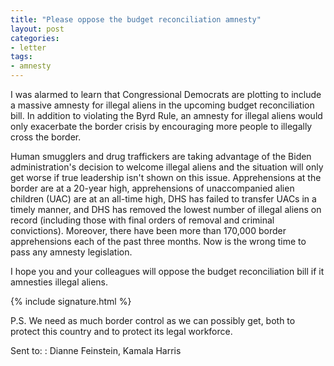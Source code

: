 ```yaml
---
title: "Please oppose the budget reconciliation amnesty"
layout: post
categories:
- letter
tags:
- amnesty
---
```


I was alarmed to learn that Congressional Democrats are plotting to include a massive amnesty for illegal aliens in the upcoming budget reconciliation bill. In addition to violating the Byrd Rule, an amnesty for illegal aliens would only exacerbate the border crisis by encouraging more people to illegally cross the border.

Human smugglers and drug traffickers are taking advantage of the Biden administration's decision to welcome illegal aliens and the situation will only get worse if true leadership isn't shown on this issue. Apprehensions at the border are at a 20-year high, apprehensions of unaccompanied alien children (UAC) are at an all-time high, DHS has failed to transfer UACs in a timely manner, and DHS has removed the lowest number of illegal aliens on record (including those with final orders of removal and criminal convictions). Moreover, there have been more than 170,000 border apprehensions each of the past three months. Now is the wrong time to pass any amnesty legislation.

I hope you and your colleagues will oppose the budget reconciliation bill if it amnesties illegal aliens.

{% include signature.html %}

P.S. We need as much border control as we can possibly get, both to protect this country and to protect its legal workforce.

Sent to:
: Dianne Feinstein, Kamala Harris
